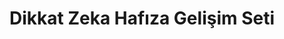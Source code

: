 ---
order: 2
title:  "Dikkat Zeka Hafıza Gelişim Seti"
img: "assets/images/slides/1.jpg"
mobile-img: "assets/images/slides/1m.jpg"
href: "egitim/dikkat-zeka-gelistirme-seti"
target: "" # _blank
---